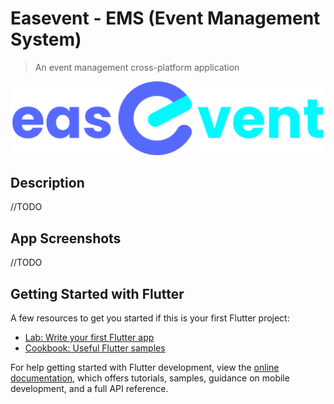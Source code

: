 # Easevent - EMS (Event Management System)

> An event management cross-platform application

![Logo](https://github.com/smrutiranjan7274/easevent/blob/bf9a7951f0d99058711db33ed74898c95ae7d1ab/assets/logo/name_logo.png)

## Description
//TODO

## App Screenshots
//TODO

## Getting Started with Flutter

A few resources to get you started if this is your first Flutter project:

- [Lab: Write your first Flutter app](https://docs.flutter.dev/get-started/codelab)
- [Cookbook: Useful Flutter samples](https://docs.flutter.dev/cookbook)

For help getting started with Flutter development, view the
[online documentation](https://docs.flutter.dev/), which offers tutorials,
samples, guidance on mobile development, and a full API reference.
